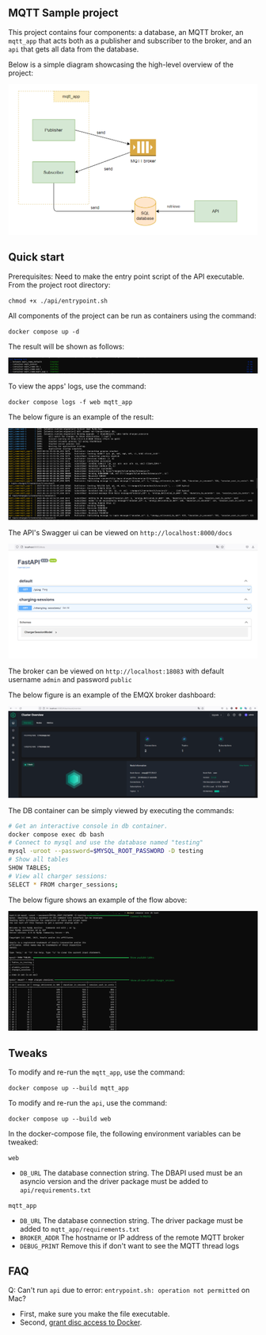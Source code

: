 ## MQTT Sample project
This project contains four components: a database, an MQTT broker, an `mqtt_app` that acts both as a publisher and subscriber to the broker, and an `api` that gets all data from the database.

Below is a simple diagram showcasing the high-level overview of the project:

![alt text](./images/architecture.png)

## Quick start
Prerequisites: Need to make the entry point script of the API executable. From the project root directory:

`chmod +x ./api/entrypoint.sh`

All components of the project can be run as containers using the command:

`docker compose up -d`

The result will be shown as follows:

![alt text](./images/startup.png)

To view the apps' logs, use the command:

`docker compose logs -f web mqtt_app`

The below figure is an example of the result:

![Apps's logs](./images/apps_logs.png)

The API's Swagger ui can be viewed on `http://localhost:8000/docs`

![Swagger UI](./images/swagger_ui.png)

The broker can be viewed on `http://localhost:18083` with default username `admin` and password `public`

The below figure is an example of the EMQX broker dashboard:

![Broker dashboard](./images/broker_dashboard.png)

The DB container can be simply viewed by executing the commands:
``` bash
# Get an interactive console in db container.
docker compose exec db bash
# Connect to mysql and use the database named "testing"
mysql -uroot --password=$MYSQL_ROOT_PASSWORD -D testing
# Show all tables
SHOW TABLES;
# View all charger sessions:
SELECT * FROM charger_sessions;
```

The below figure shows an example of the flow above:

![DB view](./images/db_view.png)


## Tweaks
To modify and re-run the `mqtt_app`, use the command:

`docker compose up --build mqtt_app`

To modify and re-run the `api`, use the command:

`docker compose up --build web`

In the docker-compose file, the following environment variables can be tweaked:

`web`
- `DB_URL` The database connection string. The DBAPI used must be an asyncio version and the driver package must be added to `api/requirements.txt`

`mqtt_app`
- `DB_URL` The database connection string. The driver package must be added to `mqtt_app/requirements.txt`
- `BROKER_ADDR` The hostname or IP address of the remote MQTT broker
- `DEBUG_PRINT` Remove this if don't want to see the MQTT thread logs

## FAQ
Q: Can't run `api` due to error: `entrypoint.sh: operation not permitted` on Mac?
- First, make sure you make the file executable.
- Second, [grant disc access to Docker](https://stackoverflow.com/questions/58482352/operation-not-permitted-from-docker-container-logged-as-root).

